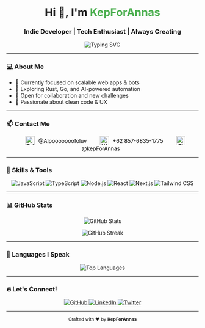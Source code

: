 <h1 align="center">Hi 👋, I'm <span style="color:#4CAF50;">KepForAnnas</span></h1>
<h3 align="center">Indie Developer | Tech Enthusiast | Always Creating</h3>

<p align="center">
  <img src="https://readme-typing-svg.demolab.com?font=Fira+Code&weight=600&size=28&pause=1000&color=4CAF50&width=500&lines=Welcome+to+my+GitHub!;I'm+KepForAnnas.;Let's+build+awesome+stuff+together!" alt="Typing SVG" />
</p>

---

### 💻 About Me

- 🔭 Currently focused on scalable web apps & bots  
- 🌱 Exploring Rust, Go, and AI-powered automation  
- 💬 Open for collaboration and new challenges  
- 🎯 Passionate about clean code & UX  

---

### 📫 Contact Me

<p align="center">
  <a href="https://t.me/Alpooooooofoluv" target="_blank" style="margin: 0 15px; text-decoration:none; color:#000;">
    <img src="https://cdn.jsdelivr.net/npm/simple-icons@v8/icons/telegram.svg" alt="Telegram" width="24" height="24" style="vertical-align:middle;" />
    <span style="margin-left:6px; vertical-align:middle;">@Alpooooooofoluv</span>
  </a>
  <a href="https://wa.me/6285768351775" target="_blank" style="margin: 0 15px; text-decoration:none; color:#000;">
    <img src="https://cdn.jsdelivr.net/npm/simple-icons@v8/icons/whatsapp.svg" alt="WhatsApp" width="24" height="24" style="vertical-align:middle;" />
    <span style="margin-left:6px; vertical-align:middle;">+62 857-6835-1775</span>
  </a>
  <a href="https://www.tiktok.com/@kepForAnnas" target="_blank" style="margin: 0 15px; text-decoration:none; color:#000;">
    <img src="https://cdn.jsdelivr.net/npm/simple-icons@v8/icons/tiktok.svg" alt="TikTok" width="24" height="24" style="vertical-align:middle;" />
    <span style="margin-left:6px; vertical-align:middle;">@kepForAnnas</span>
  </a>
</p>

---

### 🚀 Skills & Tools

<p align="center">
  <img alt="JavaScript" src="https://img.shields.io/badge/JavaScript-F7DF1E?style=for-the-badge&logo=javascript&logoColor=black" />
  <img alt="TypeScript" src="https://img.shields.io/badge/TypeScript-3178C6?style=for-the-badge&logo=typescript&logoColor=white" />
  <img alt="Node.js" src="https://img.shields.io/badge/Node.js-339933?style=for-the-badge&logo=node.js&logoColor=white" />
  <img alt="React" src="https://img.shields.io/badge/React-20232A?style=for-the-badge&logo=react&logoColor=61DAFB" />
  <img alt="Next.js" src="https://img.shields.io/badge/Next.js-000000?style=for-the-badge&logo=next.js&logoColor=white" />
  <img alt="Tailwind CSS" src="https://img.shields.io/badge/Tailwind_CSS-38B2AC?style=for-the-badge&logo=tailwind-css&logoColor=white" />
</p>

---

### 📊 GitHub Stats

<p align="center">
  <img src="https://github-readme-stats.vercel.app/api?username=4rnzz&show_icons=true&theme=radical&count_private=true" alt="GitHub Stats" />
</p>
<p align="center">
  <img src="https://github-readme-streak-stats.herokuapp.com/?user=4rnzz&theme=radical" alt="GitHub Streak" />
</p>

---

### 🧩 Languages I Speak

<p align="center">
  <img src="https://github-readme-stats.vercel.app/api/top-langs/?username=4rnzz&layout=compact&theme=radical" alt="Top Languages" />
</p>

---

### 🔥 Let's Connect!

<p align="center">
  <a href="https://github.com/4rnzz" target="_blank">
    <img src="https://img.shields.io/badge/GitHub-181717?style=for-the-badge&logo=github&logoColor=white" alt="GitHub" />
  </a>
  <a href="https://linkedin.com/in/kepforannas" target="_blank">
    <img src="https://img.shields.io/badge/LinkedIn-0077B5?style=for-the-badge&logo=linkedin&logoColor=white" alt="LinkedIn" />
  </a>
  <a href="https://twitter.com/kepforannas" target="_blank">
    <img src="https://img.shields.io/badge/Twitter-1DA1F2?style=for-the-badge&logo=twitter&logoColor=white" alt="Twitter" />
  </a>
</p>

---

<p align="center">
  <sub>Crafted with ❤️ by <b>KepForAnnas</b></sub>
</p>
